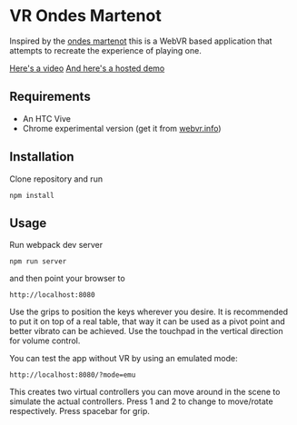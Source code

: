 # VR Ondes Martenot

Inspired by the [ondes martenot](https://www.youtube.com/watch?v=v0aflcF0-ys) this is a WebVR based application that attempts to recreate the experience of playing one.

[Here's a video](https://youtu.be/kfknkYkHuNs)
[And here's a hosted demo](https://elifer5000.github.io/vr-ondes-martenot/dist/index.html)

## Requirements
* An HTC Vive
* Chrome experimental version (get it from [webvr.info](https://webvr.info/get-chrome/))

## Installation
Clone repository and run

```
npm install
```

## Usage
Run webpack dev server

```
npm run server
```

and then point your browser to

```
http://localhost:8080
```

Use the grips to position the keys wherever you desire. It is recommended to put it on top of a real table, that way it can be used as a pivot point and better vibrato can be achieved.
Use the touchpad in the vertical direction for volume control.


You can test the app without VR by using an emulated mode:

```
http://localhost:8080/?mode=emu
```

This creates two virtual controllers you can move around in the scene to simulate the actual controllers. Press 1 and 2 to change to move/rotate respectively. Press spacebar for grip.

